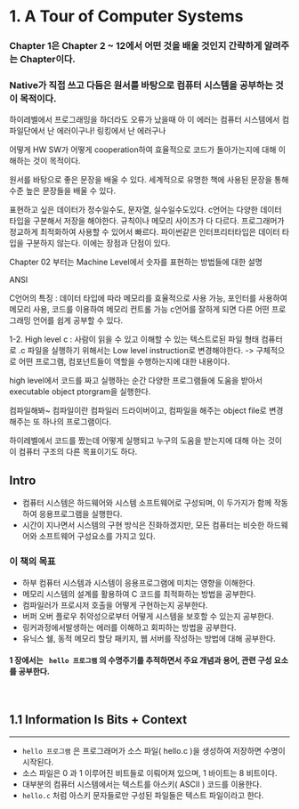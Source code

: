 # 1. A Tour of Computer Systems

### Chapter 1은 Chapter 2 ~ 12에서 어떤 것을 배울 것인지 간략하게 알려주는 Chapter이다.
### Native가 직접 쓰고 다듬은 원서를 바탕으로 컴퓨터 시스템을 공부하는 것이 목적이다.

하이레벨에서 프로그래밍을 하더라도 오류가 났을때 아 이 에러는 컴퓨터 시스템에서 컴파일단에서 난 에러이구나! 링킹에서 난 에러구나

어떻게 HW SW가 어떻게 cooperation하여 효율적으로 코드가 돌아가는지에 대해 이해하는 것이 목적이다.

원서를 바탕으로 좋은 문장을 배울 수 있다.
세계적으로 유명한 책에 사용된 문장을 통해 수준 높은 문장들을 배울 수 있다.

표현하고 싶은 데이터가 정수일수도, 문자열, 실수일수도있다.
c언어는 다양한 데이터 타입을 구분해서 저장을 해야한다. 규칙이나 메모리 사이즈가 다 다르다. 프로그래머가 정교하게 최적화하여 사용할 수 있어서 빠르다.
파이썬같은 인터프리터타입은 데이터 타입을 구분하지 않는다.
이에는 장점과 단점이 있다.

Chapter 02 부터는 Machine Level에서 숫자를 표현하는 방법들에 대한 설명

ANSI

C언어의 특징 : 
데이터 타입에 따라 메모리를 효율적으로 사용 가능, 포인터를 사용하여 메모리 사용, 코드를 이용하여 메모리 컨트롤 가능
c언어를 잘하게 되면 다른 어떤 프로그래밍 언어를 쉽게 공부할 수 있다.

1-2.
High level c : 사람이 읽을 수 있고 이해할 수 있는 텍스트로된 파일 형태
컴퓨터로 .c 파일을 실행하기 위해서는 Low level instruction로 변경해야한다.
-> 구체적으로 어떤 프로그램, 컴포넌트들이 역할을 수행하는지에 대한 내용이다.

high level에서 코드를 짜고 실행하는 순간 다양한 프로그램들에 도움을 받아서 executable object ptorgram을 실행한다.

컴파일해봐~ 컴파일이란 컴파일러 드라이버이고, 컴파일을 해주는 object file로 변경해주는 또 하나의 프로그램이다.

하이레벨에서 코드를 짰는데 어떻게 실행되고 누구의 도움을 받는지에 대해 아는 것이 이 컴퓨터 구조의 다른 목표이기도 하다.






## Intro

- 컴퓨터 시스템은 하드웨어와 시스템 소프트웨어로 구성되며, 이 두가지가 함께 작동하여 응용프로그램을 실행한다.
- 시간이 지나면서 시스템의 구현 방식은 진화하겠지만, 모든 컴퓨터는 비슷한 하드웨어와 소프트웨어 구성요소를 가지고 있다.

### 이 책의 목표

- 하부 컴퓨터 시스템과 시스템이 응용프로그램에 미치는 영향을 이해한다.
- 메모리 시스템의 설계를 활용하여 C 코드를 최적화하는 방법을 공부한다.
- 컴파일러가 프로시저 호출을 어떻게 구현하는지 공부한다.
- 버퍼 오버 플로우 취약성으로부터 어떻게 시스템을 보호할 수 있는지 공부한다.
- 링커과정에서발생하는 에러를 이해하고 회피하는 방법을 공부한다.
- 유닉스 쉘, 동적 메모리 할당 패키지, 웹 서버를 작성하는 방법에 대해 공부한다.

#### 1 장에서는 ` hello 프로그램` 의 수명주기를 추적하면서 주요 개념과 용어, 관련 구성 요소를 공부한다.

<br>

## 1.1 Information Is Bits + Context

<hr>

- `hello 프로그램` 은 프로그래머가 소스 파일( hello.c )을 생성하여 저장하면 수명이 시작된다.
- 소스 파일은 0 과 1 이루어진 비트들로 이뤄어져 있으며, 1 바이트는 8 비트이다.
- 대부분의 컴퓨터 시스템에서는 텍스트를 아스키( ASCII ) 코드를 이용한다.
- `hello.c` 처럼 아스키 문자들로만 구성된 파일들은 텍스트 파일이라고 한다.
